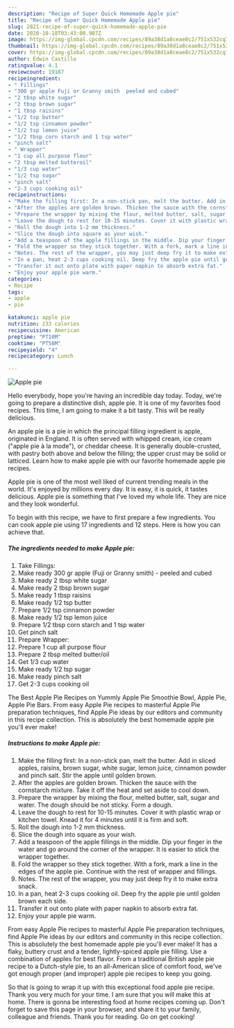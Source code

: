 ```yaml
---
description: "Recipe of Super Quick Homemade Apple pie"
title: "Recipe of Super Quick Homemade Apple pie"
slug: 2821-recipe-of-super-quick-homemade-apple-pie
date: 2020-10-18T03:43:08.907Z
image: https://img-global.cpcdn.com/recipes/89a38d1a8ceae8c2/751x532cq70/apple-pie-recipe-main-photo.jpg
thumbnail: https://img-global.cpcdn.com/recipes/89a38d1a8ceae8c2/751x532cq70/apple-pie-recipe-main-photo.jpg
cover: https://img-global.cpcdn.com/recipes/89a38d1a8ceae8c2/751x532cq70/apple-pie-recipe-main-photo.jpg
author: Edwin Castillo
ratingvalue: 4.1
reviewcount: 19187
recipeingredient:
- " Fillings"
- "300 gr apple Fuji or Granny smith  peeled and cubed"
- "2 tbsp white sugar"
- "2 tbsp brown sugar"
- "1 tbsp raisins"
- "1/2 tsp butter"
- "1/2 tsp cinnamon powder"
- "1/2 tsp lemon juice"
- "1/2 tbsp corn starch and 1 tsp water"
- "pinch salt"
- " Wrapper"
- "1 cup all purpose flour"
- "2 tbsp melted butteroil"
- "1/3 cup water"
- "1/2 tsp sugar"
- "pinch salt"
- "2-3 cups cooking oil"
recipeinstructions:
- "Make the filling first: In a non-stick pan, melt the butter. Add in sliced apples, raisins, brown sugar, white sugar, lemon juice, cinnamon powder and pinch salt. Stir the apple until golden brown."
- "After the apples are golden brown. Thicken the sauce with the cornstarch mixture. Take it off the heat and set aside to cool down."
- "Prepare the wrapper by mixing the flour, melted butter, salt, sugar and water. The dough should be not sticky. Form a dough."
- "Leave the dough to rest for 10-15 minutes. Cover it with plastic wrap or kitchen towel. Knead it for 4 minutes until it is firm and soft."
- "Roll the dough into 1-2 mm thickness."
- "Slice the dough into square as your wish."
- "Add a teaspoon of the apple fillings in the middle. Dip your finger in the water and go around the corner of the wrapper. It is easier to stick the wrapper together."
- "Fold the wrapper so they stick together. With a fork, mark a line in the edges of the apple pie. Continue with the rest of wrapper and fillings."
- "Notes. The rest of the wrapper, you may just deep fry it to make extra snack."
- "In a pan, heat 2-3 cups cooking oil. Deep fry the apple pie until golden brown each side."
- "Transfer it out onto plate with paper napkin to absorb extra fat."
- "Enjoy your apple pie warm."
categories:
- Recipe
tags:
- apple
- pie

katakunci: apple pie 
nutrition: 233 calories
recipecuisine: American
preptime: "PT10M"
cooktime: "PT58M"
recipeyield: "4"
recipecategory: Lunch

---
```



![Apple pie](https://img-global.cpcdn.com/recipes/89a38d1a8ceae8c2/751x532cq70/apple-pie-recipe-main-photo.jpg)

Hello everybody, hope you're having an incredible day today. Today, we're going to prepare a distinctive dish, apple pie. It is one of my favorites food recipes. This time, I am going to make it a bit tasty. This will be really delicious.

An apple pie is a pie in which the principal filling ingredient is apple, originated in England. It is often served with whipped cream, ice cream (&#34;apple pie à la mode&#34;), or cheddar cheese. It is generally double-crusted, with pastry both above and below the filling; the upper crust may be solid or latticed. Learn how to make apple pie with our favorite homemade apple pie recipes.

Apple pie is one of the most well liked of current trending meals in the world. It's enjoyed by millions every day. It is easy, it is quick, it tastes delicious. Apple pie is something that I've loved my whole life. They are nice and they look wonderful.


To begin with this recipe, we have to first prepare a few ingredients. You can cook apple pie using 17 ingredients and 12 steps. Here is how you can achieve that.

<!--inarticleads1-->

##### The ingredients needed to make Apple pie:

1. Take  Fillings:
1. Make ready 300 gr apple (Fuji or Granny smith) - peeled and cubed
1. Make ready 2 tbsp white sugar
1. Make ready 2 tbsp brown sugar
1. Make ready 1 tbsp raisins
1. Make ready 1/2 tsp butter
1. Prepare 1/2 tsp cinnamon powder
1. Make ready 1/2 tsp lemon juice
1. Prepare 1/2 tbsp corn starch and 1 tsp water
1. Get pinch salt
1. Prepare  Wrapper:
1. Prepare 1 cup all purpose flour
1. Prepare 2 tbsp melted butter/oil
1. Get 1/3 cup water
1. Make ready 1/2 tsp sugar
1. Make ready pinch salt
1. Get 2-3 cups cooking oil


The Best Apple Pie Recipes on Yummly Apple Pie Smoothie Bowl, Apple Pie, Apple Pie Bars. From easy Apple Pie recipes to masterful Apple Pie preparation techniques, find Apple Pie ideas by our editors and community in this recipe collection. This is absolutely the best homemade apple pie you&#39;ll ever make! 

<!--inarticleads2-->

##### Instructions to make Apple pie:

1. Make the filling first: In a non-stick pan, melt the butter. Add in sliced apples, raisins, brown sugar, white sugar, lemon juice, cinnamon powder and pinch salt. Stir the apple until golden brown.
1. After the apples are golden brown. Thicken the sauce with the cornstarch mixture. Take it off the heat and set aside to cool down.
1. Prepare the wrapper by mixing the flour, melted butter, salt, sugar and water. The dough should be not sticky. Form a dough.
1. Leave the dough to rest for 10-15 minutes. Cover it with plastic wrap or kitchen towel. Knead it for 4 minutes until it is firm and soft.
1. Roll the dough into 1-2 mm thickness.
1. Slice the dough into square as your wish.
1. Add a teaspoon of the apple fillings in the middle. Dip your finger in the water and go around the corner of the wrapper. It is easier to stick the wrapper together.
1. Fold the wrapper so they stick together. With a fork, mark a line in the edges of the apple pie. Continue with the rest of wrapper and fillings.
1. Notes. The rest of the wrapper, you may just deep fry it to make extra snack.
1. In a pan, heat 2-3 cups cooking oil. Deep fry the apple pie until golden brown each side.
1. Transfer it out onto plate with paper napkin to absorb extra fat.
1. Enjoy your apple pie warm.


From easy Apple Pie recipes to masterful Apple Pie preparation techniques, find Apple Pie ideas by our editors and community in this recipe collection. This is absolutely the best homemade apple pie you&#39;ll ever make! It has a flaky, buttery crust and a tender, lightly-spiced apple pie filling. Use a combination of apples for best flavor. From a traditional British apple pie recipe to a Dutch-style pie, to an all-American slice of comfort food, we&#39;ve got enough proper (and improper) apple pie recipes to keep you going. 

So that is going to wrap it up with this exceptional food apple pie recipe. Thank you very much for your time. I am sure that you will make this at home. There is gonna be interesting food at home recipes coming up. Don't forget to save this page in your browser, and share it to your family, colleague and friends. Thank you for reading. Go on get cooking!
